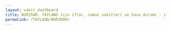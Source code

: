 ```yaml
---
layout: vakit_dashboard
title: BURIRAM, TAYLAND için iftar, namaz vakitleri ve hava durumu - ilçe/eyalet seç
permalink: /TAYLAND/BURIRAM/
---
```


<script type="text/javascript">
  var GLOBAL_COUNTRY = 'TAYLAND';
  var GLOBAL_CITY = 'BURIRAM';
  var GLOBAL_STATE = '';
  var lat = 72;
  var lon = 21;
</script>
